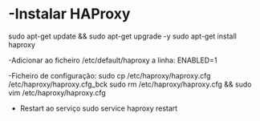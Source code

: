 # -Instalar HAProxy
sudo apt-get update && sudo apt-get upgrade -y
sudo apt-get install haproxy

-Adicionar ao ficheiro /etc/default/haproxy a linha:
ENABLED=1 


-Ficheiro de configuração:
sudo cp /etc/haproxy/haproxy.cfg /etc/haproxy/haproxy.cfg_bck
sudo rm /etc/haproxy/haproxy.cfg && sudo vim /etc/haproxy/haproxy.cfg


- Restart ao serviço
sudo service haproxy restart
